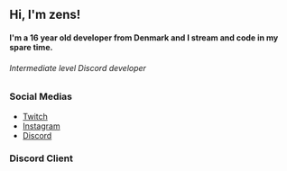 ## Hi, I'm zens!
#### I'm a 16 year old developer from Denmark and I stream and code in my spare time.
###### Intermediate level Discord developer
### Social Medias
- [Twitch](https://www.twitch.tv/zensddk)
- [Instagram](https://www.instagram.com/zensddk/)
- [Discord](https://discord.gg/7WJMzzg8Ee/)

### Discord Client
</p>
    <img alt="" src="https://lanyard.cnrad.dev/api/1017306008424566845/">
</p>
